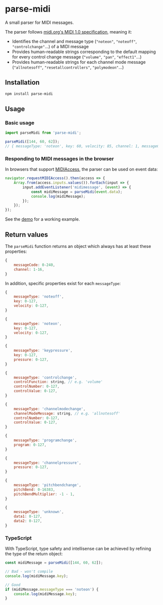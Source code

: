# parse-midi

A small parser for MIDI messages.

The parser follows [midi.org's MIDI 1.0 specification](https://www.midi.org/specifications-old/item/the-midi-1-0-specification), meaning it:

- Identifies the channel and message type (`"noteon"`, `"noteoff"`, `"controlchange"`...) of a MIDI message
- Provides human-readable strings corresponding to the default mapping for every control change message (`"volume"`, `"pan"`, `"effect1"`...)
- Provides human-readable strings for each channel mode message (`"allnotesoff"`, `"resetallcontrollers"`, `"polymodeon"`...)

## Installation

```bash
npm install parse-midi
```

## Usage

### Basic usage

```javascript
import parseMidi from 'parse-midi';

parseMidi([144, 60, 62]);
// { messageType: 'noteon', key: 60, velocity: 85, channel: 1, messageCode: 144 }
```

### Responding to MIDI messages in the browser

In browsers that support [MIDIAccess](https://developer.mozilla.org/en-US/docs/Web/API/MIDIAccess), the parser can be used on event data:

```javascript
navigator.requestMIDIAccess().then(access => {
    Array.from(access.inputs.values()).forEach(input => {
        input.addEventListener('midimessage', (event) => {
            const midiMessage = parseMidi(event.data);
            console.log(midiMessage);
        });
    });
});
```

See the [demo](https://dlevs.github.io/parse-midi/demo) for a working example.

## Return values

The `parseMidi` function returns an object which always has at least these properties:

```JavaScript
{
    messageCode: 0-240,
    channel: 1-16,
}
```

In addition, specific properties exist for each `messageType`:

```JavaScript
{
    messageType: 'noteoff',
    key: 0-127,
    velocity: 0-127,
}

{
    messageType: 'noteon',
    key: 0-127,
    velocity: 0-127,
}

{
    messageType: 'keypressure',
    key: 0-127,
    pressure: 0-127,
}

{
    messageType: 'controlchange',
    controlFunction: string, // e.g. 'volume'
    controlNumber: 0-127,
    controlValue: 0-127,
}

{
    messageType: 'channelmodechange',
    channelModeMessage: string, // e.g. 'allnotesoff'
    controlNumber: 0-127,
    controlValue: 0-127,
}

{
    messageType: 'programchange',
    program: 0-127,
}

{
    messageType: 'channelpressure',
    pressure: 0-127,
}

{
    messageType: 'pitchbendchange',
    pitchBend: 0-16383,
    pitchBendMultiplier: -1 - 1,
}

{
    messageType: 'unknown',
    data1: 0-127,
    data2: 0-127,
}
```

### TypeScript

With TypeScript, type safety and intellisense can be achieved by refining the type of the return object:

```JavaScript
const midiMessage = parseMidi([144, 60, 62]);

// Bad - won't compile
console.log(midiMessage.key);

// Good
if (midiMessage.messageType === 'noteon') {
    console.log(midiMessage.key);
}
```
